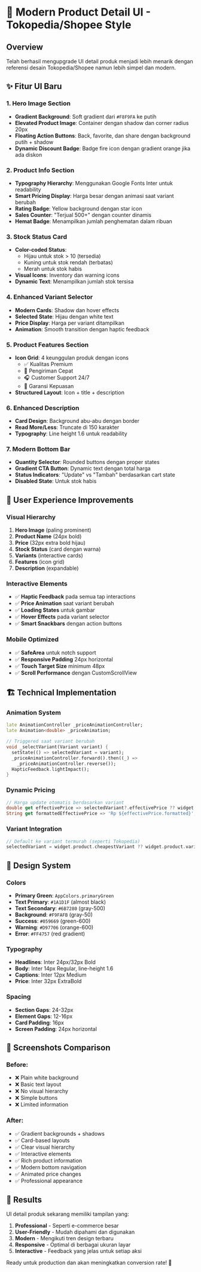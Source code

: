 # 🎨 Modern Product Detail UI - Tokopedia/Shopee Style

## Overview
Telah berhasil mengupgrade UI detail produk menjadi lebih menarik dengan referensi desain Tokopedia/Shopee namun lebih simpel dan modern.

## ✨ Fitur UI Baru

### 1. **Hero Image Section**
- **Gradient Background**: Soft gradient dari `#F8F9FA` ke putih
- **Elevated Product Image**: Container dengan shadow dan corner radius 20px
- **Floating Action Buttons**: Back, favorite, dan share dengan background putih + shadow
- **Dynamic Discount Badge**: Badge fire icon dengan gradient orange jika ada diskon

### 2. **Product Info Section**
- **Typography Hierarchy**: Menggunakan Google Fonts Inter untuk readability
- **Smart Pricing Display**: Harga besar dengan animasi saat variant berubah
- **Rating Badge**: Yellow background dengan star icon
- **Sales Counter**: "Terjual 500+" dengan counter dinamis
- **Hemat Badge**: Menampilkan jumlah penghematan dalam ribuan

### 3. **Stock Status Card**
- **Color-coded Status**: 
  - Hijau untuk stok > 10 (tersedia)
  - Kuning untuk stok rendah (terbatas)
  - Merah untuk stok habis
- **Visual Icons**: Inventory dan warning icons
- **Dynamic Text**: Menampilkan jumlah stok tersisa

### 4. **Enhanced Variant Selector**
- **Modern Cards**: Shadow dan hover effects
- **Selected State**: Hijau dengan white text
- **Price Display**: Harga per variant ditampilkan
- **Animation**: Smooth transition dengan haptic feedback

### 5. **Product Features Section**
- **Icon Grid**: 4 keunggulan produk dengan icons
  - ✅ Kualitas Premium
  - 🚚 Pengiriman Cepat  
  - 🎧 Customer Support 24/7
  - 🔄 Garansi Kepuasan
- **Structured Layout**: Icon + title + description

### 6. **Enhanced Description**
- **Card Design**: Background abu-abu dengan border
- **Read More/Less**: Truncate di 150 karakter
- **Typography**: Line height 1.6 untuk readability

### 7. **Modern Bottom Bar**
- **Quantity Selector**: Rounded buttons dengan proper states
- **Gradient CTA Button**: Dynamic text dengan total harga
- **Status Indicators**: "Update" vs "Tambah" berdasarkan cart state
- **Disabled State**: Untuk stok habis

## 🎯 User Experience Improvements

### **Visual Hierarchy**
1. **Hero Image** (paling prominent)
2. **Product Name** (24px bold)  
3. **Price** (32px extra bold hijau)
4. **Stock Status** (card dengan warna)
5. **Variants** (interactive cards)
6. **Features** (icon grid)
7. **Description** (expandable)

### **Interactive Elements**
- ✅ **Haptic Feedback** pada semua tap interactions
- ✅ **Price Animation** saat variant berubah  
- ✅ **Loading States** untuk gambar
- ✅ **Hover Effects** pada variant selector
- ✅ **Smart Snackbars** dengan action buttons

### **Mobile Optimized**
- ✅ **SafeArea** untuk notch support
- ✅ **Responsive Padding** 24px horizontal
- ✅ **Touch Target Size** minimum 48px
- ✅ **Scroll Performance** dengan CustomScrollView

## 🏗️ Technical Implementation

### **Animation System**
```dart
late AnimationController _priceAnimationController;
late Animation<double> _priceAnimation;

// Triggered saat variant berubah
void _selectVariant(Variant variant) {
  setState(() => selectedVariant = variant);
  _priceAnimationController.forward().then((_) => 
    _priceAnimationController.reverse());
  HapticFeedback.lightImpact();
}
```

### **Dynamic Pricing**
```dart
// Harga update otomatis berdasarkan variant
double get effectivePrice => selectedVariant?.effectivePrice ?? widget.product.minPrice;
String get formattedEffectivePrice => 'Rp ${effectivePrice.formatted}';
```

### **Variant Integration**  
```dart
// Default ke variant termurah (seperti Tokopedia)
selectedVariant = widget.product.cheapestVariant ?? widget.product.variants.first;
```

## 🎨 Design System

### **Colors**
- **Primary Green**: `AppColors.primaryGreen` 
- **Text Primary**: `#1A1D1F` (almost black)
- **Text Secondary**: `#6B7280` (gray-500)
- **Background**: `#F9FAFB` (gray-50)
- **Success**: `#059669` (green-600)
- **Warning**: `#D97706` (orange-600)
- **Error**: `#FF4757` (red gradient)

### **Typography**
- **Headlines**: Inter 24px/32px Bold
- **Body**: Inter 14px Regular, line-height 1.6
- **Captions**: Inter 12px Medium
- **Price**: Inter 32px ExtraBold

### **Spacing**
- **Section Gaps**: 24-32px
- **Element Gaps**: 12-16px  
- **Card Padding**: 16px
- **Screen Padding**: 24px horizontal

## 📱 Screenshots Comparison

### Before:
- ❌ Plain white background
- ❌ Basic text layout
- ❌ No visual hierarchy  
- ❌ Simple buttons
- ❌ Limited information

### After:  
- ✅ Gradient backgrounds + shadows
- ✅ Card-based layouts
- ✅ Clear visual hierarchy
- ✅ Interactive elements
- ✅ Rich product information
- ✅ Modern bottom navigation
- ✅ Animated price changes
- ✅ Professional appearance

## 🚀 Results

UI detail produk sekarang memiliki tampilan yang:
1. **Professional** - Seperti e-commerce besar
2. **User-Friendly** - Mudah dipahami dan digunakan  
3. **Modern** - Mengikuti tren design terbaru
4. **Responsive** - Optimal di berbagai ukuran layar
5. **Interactive** - Feedback yang jelas untuk setiap aksi

Ready untuk production dan akan meningkatkan conversion rate! 🎉
